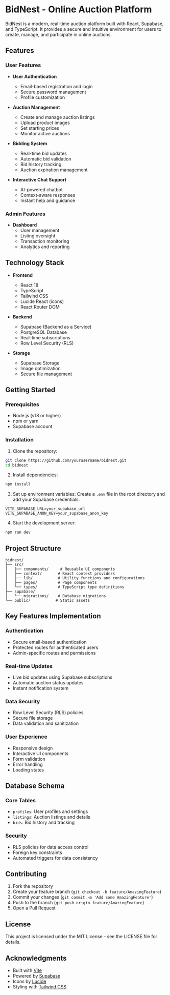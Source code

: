 # BidNest - Online Auction Platform

BidNest is a modern, real-time auction platform built with React, Supabase, and TypeScript. It provides a secure and intuitive environment for users to create, manage, and participate in online auctions.

## Features

### User Features
- **User Authentication**
  - Email-based registration and login
  - Secure password management
  - Profile customization

- **Auction Management**
  - Create and manage auction listings
  - Upload product images
  - Set starting prices
  - Monitor active auctions

- **Bidding System**
  - Real-time bid updates
  - Automatic bid validation
  - Bid history tracking
  - Auction expiration management

- **Interactive Chat Support**
  - AI-powered chatbot
  - Context-aware responses
  - Instant help and guidance

### Admin Features
- **Dashboard**
  - User management
  - Listing oversight
  - Transaction monitoring
  - Analytics and reporting

## Technology Stack

- **Frontend**
  - React 18
  - TypeScript
  - Tailwind CSS
  - Lucide React (icons)
  - React Router DOM

- **Backend**
  - Supabase (Backend as a Service)
  - PostgreSQL Database
  - Real-time subscriptions
  - Row Level Security (RLS)

- **Storage**
  - Supabase Storage
  - Image optimization
  - Secure file management

## Getting Started

### Prerequisites
- Node.js (v18 or higher)
- npm or yarn
- Supabase account

### Installation

1. Clone the repository:
```bash
git clone https://github.com/yourusername/bidnest.git
cd bidnest
```

2. Install dependencies:
```bash
npm install
```

3. Set up environment variables:
Create a `.env` file in the root directory and add your Supabase credentials:
```env
VITE_SUPABASE_URL=your_supabase_url
VITE_SUPABASE_ANON_KEY=your_supabase_anon_key
```

4. Start the development server:
```bash
npm run dev
```

## Project Structure

```
bidnest/
├── src/
│   ├── components/     # Reusable UI components
│   ├── context/       # React context providers
│   ├── lib/           # Utility functions and configurations
│   ├── pages/         # Page components
│   └── types/         # TypeScript type definitions
├── supabase/
│   └── migrations/    # Database migrations
└── public/           # Static assets
```

## Key Features Implementation

### Authentication
- Secure email-based authentication
- Protected routes for authenticated users
- Admin-specific routes and permissions

### Real-time Updates
- Live bid updates using Supabase subscriptions
- Automatic auction status updates
- Instant notification system

### Data Security
- Row Level Security (RLS) policies
- Secure file storage
- Data validation and sanitization

### User Experience
- Responsive design
- Interactive UI components
- Form validation
- Error handling
- Loading states

## Database Schema

### Core Tables
- `profiles`: User profiles and settings
- `listings`: Auction listings and details
- `bids`: Bid history and tracking

### Security
- RLS policies for data access control
- Foreign key constraints
- Automated triggers for data consistency

## Contributing

1. Fork the repository
2. Create your feature branch (`git checkout -b feature/AmazingFeature`)
3. Commit your changes (`git commit -m 'Add some AmazingFeature'`)
4. Push to the branch (`git push origin feature/AmazingFeature`)
5. Open a Pull Request

## License

This project is licensed under the MIT License - see the LICENSE file for details.

## Acknowledgments

- Built with [Vite](https://vitejs.dev/)
- Powered by [Supabase](https://supabase.com/)
- Icons by [Lucide](https://lucide.dev/)
- Styling with [Tailwind CSS](https://tailwindcss.com/)
